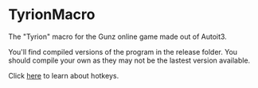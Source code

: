 TyrionMacro
===========

The "Tyrion" macro for the Gunz online game made out of Autoit3.

You'll find compiled versions of the program in the release folder.
You should compile your own as they may not be the lastest version available.

Click [here](https://github.com/Haellsigh/TyrionMacro/wiki/Hotkeys) to learn about hotkeys. 

